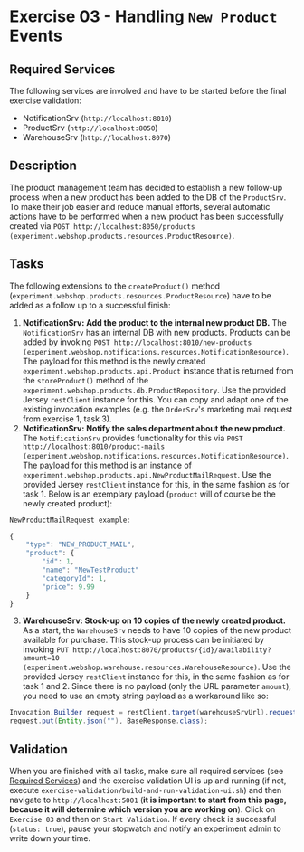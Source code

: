 # Exercise 03 - Handling `New Product` Events

## Required Services

The following services are involved and have to be started before the final exercise validation:

- NotificationSrv (`http://localhost:8010`)
- ProductSrv (`http://localhost:8050`)
- WarehouseSrv  (`http://localhost:8070`)

## Description

The product management team has decided to establish a new follow-up process when a new product has been added to the DB of the `ProductSrv`. To make their job easier and reduce manual efforts, several automatic actions have to be performed when a new product has been successfully created via `POST http://localhost:8050/products (experiment.webshop.products.resources.ProductResource)`.

## Tasks

The following extensions to the `createProduct()` method (`experiment.webshop.products.resources.ProductResource`) have to be added as a follow up to a successful finish:

1. **NotificationSrv: Add the product to the internal new product DB.** The `NotificationSrv` has an internal DB with new products. Products can be added by invoking `POST http://localhost:8010/new-products (experiment.webshop.notifications.resources.NotificationResource)`. The payload for this method is the newly created `experiment.webshop.products.api.Product` instance that is returned from the `storeProduct()` method of the `experiment.webshop.products.db.ProductRepository`. Use the provided Jersey `restClient` instance for this. You can copy and adapt one of the existing invocation examples (e.g. the `OrderSrv`'s marketing mail request from exercise 1, task 3).
2. **NotificationSrv: Notify the sales department about the new product.** The `NotificationSrv` provides functionality for this via `POST http://localhost:8010/product-mails (experiment.webshop.notifications.resources.NotificationResource)`. The payload for this method is an instance of `experiment.webshop.products.api.NewProductMailRequest`. Use the provided Jersey `restClient` instance for this, in the same fashion as for task 1. Below is an exemplary payload (`product` will of course be the newly created product):

```javascript
NewProductMailRequest example:

{
    "type": "NEW_PRODUCT_MAIL",
    "product": {
        "id": 1,
        "name": "NewTestProduct"
        "categoryId": 1,
        "price": 9.99
    }
}
```

3. **WarehouseSrv: Stock-up on 10 copies of the newly created product.** As a start, the `WarehouseSrv` needs to have 10 copies of the new product available for purchase. This stock-up process can be initiated by invoking `PUT http://localhost:8070/products/{id}/availability?amount=10 (experiment.webshop.warehouse.resources.WarehouseResource)`. Use the provided Jersey `restClient` instance for this, in the same fashion as for task 1 and 2. Since there is no payload (only the URL parameter `amount`), you need to use an empty string payload as a workaround like so:

```java
Invocation.Builder request = restClient.target(warehouseSrvUrl).request();
request.put(Entity.json(""), BaseResponse.class);
```

## Validation

When you are finished with all tasks, make sure all required services (see [Required Services](#required-services)) and the exercise validation UI is up and running (if not, execute `exercise-validation/build-and-run-validation-ui.sh`) and then navigate to `http://localhost:5001` (**it is important to start from this page, because it will determine which version you are working on**). Click on `Exercise 03` and then on `Start Validation`. If every check is successful (`status: true`), pause your stopwatch and notify an experiment admin to write down your time.